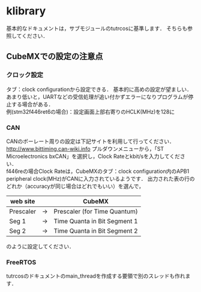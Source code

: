 # klibrary
基本的なドキュメントは，サブモジュールのtutrcosに基準します．
そちらも参照してください．

## CubeMXでの設定の注意点
### クロック設定 
タブ：clock configurationから設定できる．
基本的に高めの設定が望ましい．あまり低いと，UARTなどの受信処理が追い付かずエラーになりプログラムが停止する場合がある．\
例(stm32f446ret6の場合)：設定画面上部右寄りのHCLK(MHz)を128に
### CAN
CANのボーレート周りの設定は下記サイトを利用して行ってください．
http://www.bittiming.can-wiki.info
プルダウンメニューから，「ST Microelectronics bxCAN」を選択し，Clock Rateとkbit/sを入力してください．\
f446reの場合Clock Rateは，CubeMXのタブ：clock configuration内のAPB1 peripheral clock(MHz)がCANに入力されているようです．
出力された表の行のどれか（accuracyが同じ場合はどれでもいい）を選んで，

| web site |  | CubeMX |
|---|---|---|
| Prescaler | → | Prescaler (for Time Quantum) |
| Seg 1 | → | Time Quanta in Bit Segment 1 |
| Seg 2 | → | Time Quanta in Bit Segment 2 |

のように設定してください．

### FreeRTOS
tutrcosのドキュメントのmain_threadを作成する要領で別のスレッドも作れます．